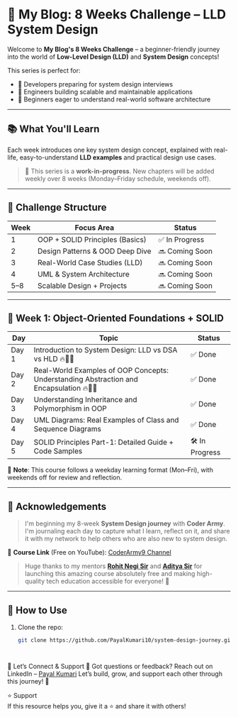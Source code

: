 # 🧠 My Blog: 8 Weeks Challenge – LLD System Design

Welcome to **My Blog's 8 Weeks Challenge** – a beginner-friendly journey into the world of **Low-Level Design (LLD)** and **System Design** concepts!

This series is perfect for:
- 🚀 Developers preparing for system design interviews  
- 📱 Engineers building scalable and maintainable applications  
- 🧩 Beginners eager to understand real-world software architecture

---

## 📚 What You'll Learn

Each week introduces one key system design concept, explained with real-life, easy-to-understand **LLD examples** and practical design use cases.

> 🔹 This series is a **work-in-progress**. New chapters will be added weekly over 8 weeks (Monday–Friday schedule, weekends off).

---

## 📅 Challenge Structure

| Week | Focus Area                        | Status         |
|------|----------------------------------|----------------|
| 1    | OOP + SOLID Principles (Basics)  | ✅ In Progress |
| 2    | Design Patterns & OOD Deep Dive  | 🔜 Coming Soon |
| 3    | Real-World Case Studies (LLD)    | 🔜 Coming Soon |
| 4    | UML & System Architecture        | 🔜 Coming Soon |
| 5–8  | Scalable Design + Projects       | 🔜 Coming Soon |

---

## 📘 Week 1: Object-Oriented Foundations + SOLID

| Day   | Topic                                                                                         | Status   |
|-------|-----------------------------------------------------------------------------------------------|----------|
| Day 1 | Introduction to System Design: LLD vs DSA vs HLD 🔥👩‍💻                                          | ✅ Done   |
| Day 2 | Real-World Examples of OOP Concepts: Understanding Abstraction and Encapsulation 🔥👩‍💻        | ✅ Done   |
| Day 3 | Understanding Inheritance and Polymorphism in OOP                                              | ✅ Done   |
| Day 4 | UML Diagrams: Real Examples of Class and Sequence Diagrams                                     | ✅ Done   |
| Day 5 | SOLID Principles Part-1: Detailed Guide + Code Samples                                         | 🛠️ In Progress |

📌 **Note**: This course follows a weekday learning format (Mon–Fri), with weekends off for review and reflection.

---

## 🙏 Acknowledgements

> I'm beginning my 8-week **System Design journey** with **Coder Army**.  
> I'm journaling each day to capture what I learn, reflect on it, and share it with my network to help others who are also new to system design.  

🎥 **Course Link** (Free on YouTube): [CoderArmy9 Channel](https://www.youtube.com/@CoderArmy9)

> Huge thanks to my mentors **[Rohit Negi Sir](https://www.linkedin.com/in/rohit-negi9/)** and **[Aditya Sir](https://www.linkedin.com/in/adityatandon2/)** for launching this amazing course absolutely free and making high-quality tech education accessible for everyone! 🙌

---

## 📎 How to Use

1. Clone the repo:
   ```bash
   git clone https://github.com/PayalKumari10/system-design-journey.git




🙌 Let’s Connect & Support
💬 Got questions or feedback?
Reach out on LinkedIn – [Payal Kumari](https://www.linkedin.com/in/payalkumari10/)
Let’s build, grow, and support each other through this journey! 🌱


⭐️ Support  
If this resource helps you, give it a ⭐️ and share it with others!

